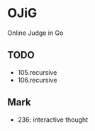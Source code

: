 # OJiG

Online Judge in Go

## TODO

* 105.recursive
* 106.recursive

## Mark

* 236: interactive thought
